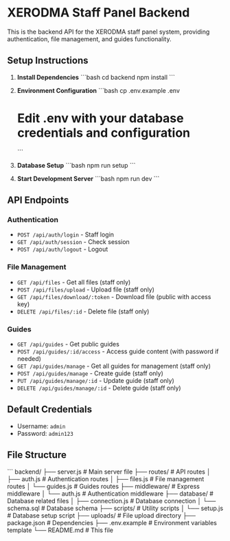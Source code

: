 # XERODMA Staff Panel Backend

This is the backend API for the XERODMA staff panel system, providing authentication, file management, and guides functionality.

## Setup Instructions

1. **Install Dependencies**
   \`\`\`bash
   cd backend
   npm install
   \`\`\`

2. **Environment Configuration**
   \`\`\`bash
   cp .env.example .env
   # Edit .env with your database credentials and configuration
   \`\`\`

3. **Database Setup**
   \`\`\`bash
   npm run setup
   \`\`\`

4. **Start Development Server**
   \`\`\`bash
   npm run dev
   \`\`\`

## API Endpoints

### Authentication
- `POST /api/auth/login` - Staff login
- `GET /api/auth/session` - Check session
- `POST /api/auth/logout` - Logout

### File Management
- `GET /api/files` - Get all files (staff only)
- `POST /api/files/upload` - Upload file (staff only)
- `GET /api/files/download/:token` - Download file (public with access key)
- `DELETE /api/files/:id` - Delete file (staff only)

### Guides
- `GET /api/guides` - Get public guides
- `POST /api/guides/:id/access` - Access guide content (with password if needed)
- `GET /api/guides/manage` - Get all guides for management (staff only)
- `POST /api/guides/manage` - Create guide (staff only)
- `PUT /api/guides/manage/:id` - Update guide (staff only)
- `DELETE /api/guides/manage/:id` - Delete guide (staff only)

## Default Credentials
- Username: `admin`
- Password: `admin123`

## File Structure
\`\`\`
backend/
├── server.js              # Main server file
├── routes/                # API routes
│   ├── auth.js           # Authentication routes
│   ├── files.js          # File management routes
│   └── guides.js         # Guides routes
├── middleware/           # Express middleware
│   └── auth.js          # Authentication middleware
├── database/            # Database related files
│   ├── connection.js    # Database connection
│   └── schema.sql       # Database schema
├── scripts/             # Utility scripts
│   └── setup.js         # Database setup script
├── uploads/             # File upload directory
├── package.json         # Dependencies
├── .env.example         # Environment variables template
└── README.md           # This file
